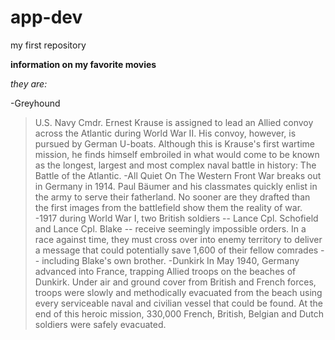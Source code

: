 # app-dev
my first repository

**information on my favorite movies**

*they are:*

-Greyhound
>U.S. Navy Cmdr. Ernest Krause is assigned to lead an Allied convoy across the Atlantic during World War II. His convoy, however, is pursued by German U-boats. Although this is Krause's first wartime mission, he finds himself embroiled in what would come to be known as the longest, largest and most complex naval battle in history: The Battle of the Atlantic.
-All Quiet On The Western Front
>War breaks out in Germany in 1914. Paul Bäumer and his classmates quickly enlist in the army to serve their fatherland. No sooner are they drafted than the first images from the battlefield show them the reality of war.
-1917
>during World War I, two British soldiers -- Lance Cpl. Schofield and Lance Cpl. Blake -- receive seemingly impossible orders. In a race against time, they must cross over into enemy territory to deliver a message that could potentially save 1,600 of their fellow comrades -- including Blake's own brother.
-Dunkirk
>In May 1940, Germany advanced into France, trapping Allied troops on the beaches of Dunkirk. Under air and ground cover from British and French forces, troops were slowly and methodically evacuated from the beach using every serviceable naval and civilian vessel that could be found. At the end of this heroic mission, 330,000 French, British, Belgian and Dutch soldiers were safely evacuated.
